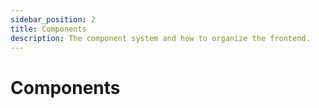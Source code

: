 ```yaml
---
sidebar_position: 2
title: Components
description: The component system and how to organize the frontend.
---
```


# Components
